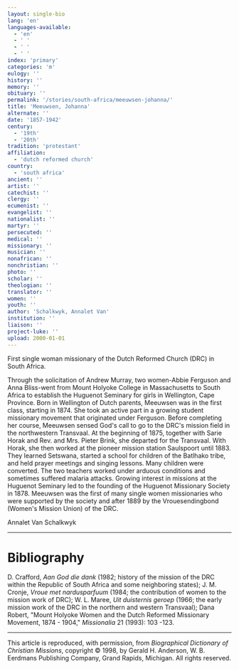 ```yaml
---
layout: single-bio
lang: 'en'
languages-available:
  - 'en'
  - ' '
  - ' '
  - ' '
index: 'primary'
categories: 'm'
eulogy: ''
history: ''
memory: ''
obituary: ''
permalink: '/stories/south-africa/meeuwsen-johanna/'
title: 'Meeuwsen, Johanna'
alternate: ''
date: '1857-1942'
century:
  - '19th'
  - '20th'
tradition: 'protestant'
affiliation:
  - 'dutch reformed church'
country:
  - 'south africa'
ancient: ''
artist: ''
catechist: ''
clergy: ''
ecumenist: ''
evangelist: ''
nationalist: ''
martyr: ''
persecuted: ''
medical: ''
missionary: ''
musician: ''
nonafrican: ''
nonchristian: ''
photo: ''
scholar: ''
theologian: ''
translator: ''
women: ''
youth: ''
author: 'Schalkwyk, Annalet Van'
institution: ''
liaison: ''
project-luke: ''
upload: 2000-01-01
---
```



First single woman missionary of the Dutch Reformed Church (DRC) in South Africa.

Through the solicitation of Andrew Murray, two women-Abbie Ferguson and Anna Bliss-went from Mount Holyoke College in Massachusetts to South Africa to establish the Huguenot Seminary for girls in Wellington, Cape Province. Born in Wellington of Dutch parents, Meeuwsen was in the first class, starting in 1874.  She took an active part in a growing student missionary movement that originated under Ferguson. Before completing her course, Meeuwsen sensed God's call to go to the DRC's mission field in the northwestern Transvaal. At the beginning of 1875, together with Sarie Horak and Rev. and Mrs. Pieter Brink, she departed for the Transvaal. With Horak, she then worked at the pioneer mission station Saulspoort until 1883. They learned Setswana, started a school for children of the Batlhako tribe, and held prayer meetings and singing lessons. Many children were converted. The two teachers worked under arduous conditions and sometimes suffered malaria attacks. Growing interest in missions at the Huguenot Seminary led to the founding of the Huguenot Missionary Society in 1878. Meeuwsen was the first of many single women missionaries who were supported by the society and after 1889 by the Vrouesendingbond (Women's Mission Union) of the DRC.

Annalet Van Schalkwyk

---

# Bibliography

D. Crafford, *Aan God die dank* (1982; history of the mission of the DRC within the Republic of South Africa and some neighboring states); J. M. Cronje, *Vroue met nardusparfuum* (1984; the contribution of women to the mission work of DRC); W. L. Maree, *Uit duisternis geroep* (1966; the early mission work of the DRC in the northern and western Transvaal); Dana Robert, "Mount Holyoke Women and the Dutch Reformed Missionary Movement, 1874 - 1904," *Missionalia* 21 (1993): 103 -123.

---

This article is reproduced, with permission, from *Biographical Dictionary of Christian Missions*,   copyright &copy; 1998, by Gerald H. Anderson, W. B. Eerdmans Publishing Company, Grand Rapids, Michigan.  All rights reserved.